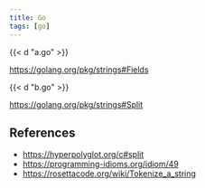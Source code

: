 ```yaml
---
title: Go
tags: [go]
---
```


{{< d "a.go" >}}

<https://golang.org/pkg/strings#Fields>

{{< d "b.go" >}}

<https://golang.org/pkg/strings#Split>

## References

- <https://hyperpolyglot.org/c#split>
- <https://programming-idioms.org/idiom/49>
- <https://rosettacode.org/wiki/Tokenize_a_string>
